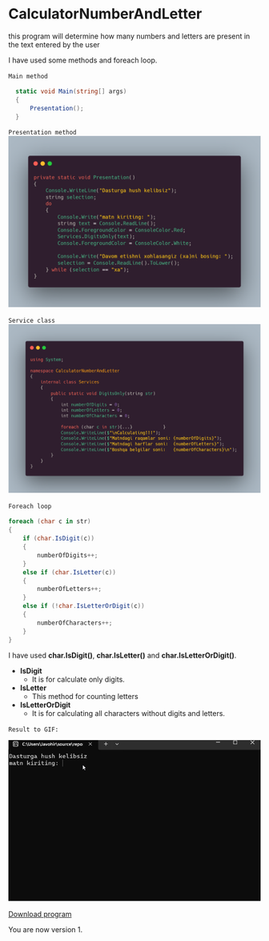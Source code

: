 # CalculatorNumberAndLetter

this program will determine how many numbers and letters are present in the text entered by the user

I have used some methods and foreach loop.

`Main method`
```cs
  static void Main(string[] args)
  {
      Presentation();
  }
```

`Presentation method`
![](https://github.com/Javohir0102/CalculatorNumberAndLetter/blob/master/CalculatorNumberAndLetter/Asset/Presentation().png)

`Service class`
![](https://github.com/Javohir0102/CalculatorNumberAndLetter/blob/master/CalculatorNumberAndLetter/Asset/ServicesClass.png)

`Foreach loop`
```cs
foreach (char c in str)
{
    if (char.IsDigit(c))
    {
        numberOfDigits++;
    }
    else if (char.IsLetter(c))
    {
        numberOfLetters++;
    }
    else if (!char.IsLetterOrDigit(c))
    {
        numberOfCharacters++;
    }
}
```

I have used __char.IsDigit()__, __char.IsLetter()__ and __char.IsLetterOrDigit()__.

- __IsDigit__
  - It is for calculate only digits.
- __IsLetter__
  - This method for counting letters
- __IsLetterOrDigit__
  - It is for calculating all characters without digits and letters.
 
`Result to GIF:`

![](https://github.com/Javohir0102/CalculatorNumberAndLetter/blob/master/CalculatorNumberAndLetter/Images/Result.gif)

[Download program](https://drive.google.com/file/d/1E3NX9Ab3WbFfuxcOUpVJo74QcSuvBaHY/view?usp=drive_link) 

You are now version 1.
